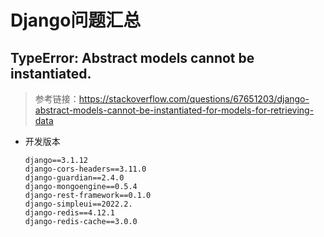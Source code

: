 # Django问题汇总

## TypeError: Abstract models cannot be instantiated.

> 参考链接：https://stackoverflow.com/questions/67651203/django-abstract-models-cannot-be-instantiated-for-models-for-retrieving-data

- 开发版本

  ```
  django==3.1.12
  django-cors-headers==3.11.0
  django-guardian==2.4.0
  django-mongoengine==0.5.4
  django-rest-framework==0.1.0
  django-simpleui==2022.2.
  django-redis==4.12.1
  django-redis-cache==3.0.0
  ```

  